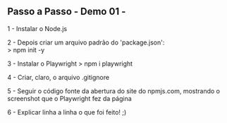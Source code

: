 ## Passo a Passo - Demo 01 - 

1 - Instalar o Node.js

2 - Depois criar um arquivo padrão do 'package.json':   
    > npm init -y
    
3 - Instalar o Playwright
    > npm i playwright

4 - Criar, claro, o arquivo .gitignore

5 - Seguir o código fonte da abertura do site do npmjs.com, mostrando o screenshot que o Playwright fez da página

6 - Explicar linha a linha o que foi feito! ;)
